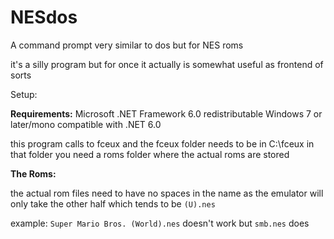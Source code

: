 # NESdos
A command prompt very similar to dos but for NES roms

it's a silly program but for once it actually is somewhat useful
as frontend of sorts

Setup:

**Requirements:**
Microsoft .NET Framework 6.0 redistributable
Windows 7 or later/mono compatible with .NET 6.0

this program calls to fceux and the fceux folder needs to be in C:\fceux in that folder you need a roms folder where the actual roms are stored

**The Roms:**

the actual rom files need to have no spaces in the name as the emulator will only take the other half which tends to be `(U).nes`

example: `Super Mario Bros. (World).nes` doesn't work but `smb.nes` does
